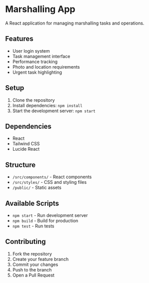 # Marshalling App

A React application for managing marshalling tasks and operations.

## Features
- User login system
- Task management interface
- Performance tracking
- Photo and location requirements
- Urgent task highlighting

## Setup
1. Clone the repository
2. Install dependencies: `npm install`
3. Start the development server: `npm start`

## Dependencies
- React
- Tailwind CSS
- Lucide React

## Structure
- `/src/components/` - React components
- `/src/styles/` - CSS and styling files
- `/public/` - Static assets

## Available Scripts
- `npm start` - Run development server
- `npm build` - Build for production
- `npm test` - Run tests

## Contributing
1. Fork the repository
2. Create your feature branch
3. Commit your changes
4. Push to the branch
5. Open a Pull Request